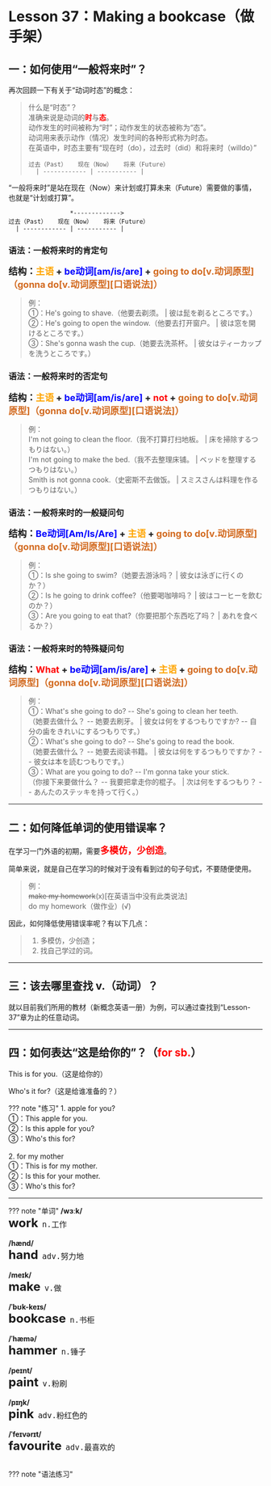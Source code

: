 # Lesson 37：Making a bookcase（做手架）


## 一：如何使用“一般将来时”？

再次回顾一下有关于“动词时态”的概念：
> 什么是“时态”？<br>
> 准确来说是动词的<font color=red>**时**</font>与<font color=red>**态**</font>。<br>
> 动作发生的时间被称为“时”；动作发生的状态被称为“态”。<br>
> 动词用来表示动作（情况）发生时间的各种形式称为时态。<br>
> 在英语中，时态主要有“现在时（do），过去时（did）和将来时（willdo）”<br>
> ```test
> 过去（Past）   现在（Now）   将来（Future）
>   | ------------ | ----------- |
> ```


“一般将来时”是站在现在（Now）来计划或打算未来（Future）需要做的事情，也就是“计划或打算”。

```test
                 *------------->
过去（Past）   现在（Now）   将来（Future）
  | ------------ | ----------- |
```


### 语法：一般将来时的肯定句

<font size=4>**结构：<font color=orange>主语</font> + <font color=blue>be动词[am/is/are]</font> + <font color=chocolate>going to do[v.动词原型]（gonna do[v.动词原型][口语说法]）</font>**</font>

> 例：<br>
> ①：He's going to shave.（他要去剃须。 | 彼は髭を剃るところです。）<br>
> ②：He's going to open the window.（他要去打开窗户。 | 彼は窓を開けるところです。）<br>
> ③：She's gonna wash the cup.（她要去洗茶杯。 | 彼女はティーカップを洗うところです。）<br>



### 语法：一般将来时的否定句

<font size=4>**结构：<font color=orange>主语</font> + <font color=blue>be动词[am/is/are]</font> + <font color=red>not</font> + <font color=chocolate>going to do[v.动词原型]（gonna do[v.动词原型][口语说法]）</font>**</font>

> 例：<br>
> I'm not going to clean the floor.（我不打算打扫地板。 | 床を掃除するつもりはない。）<br>
> I'm not going to make the bed.（我不去整理床铺。 | ベッドを整理するつもりはない。）<br>
> Smith is not gonna cook.（史密斯不去做饭。 | スミスさんは料理を作るつもりはない。）<br>


### 语法：一般将来时的一般疑问句

<font size=4>**结构：<font color=blue>Be动词[Am/Is/Are]</font> + <font color=orange>主语</font> +  <font color=chocolate>going to do[v.动词原型]（gonna do[v.动词原型][口语说法]）</font>**</font>

> 例：<br>
> ①：Is she going to swim?（她要去游泳吗？ | 彼女は泳ぎに行くのか？）<br>
> ②：Is he going to drink coffee?（他要喝咖啡吗？ | 彼はコーヒーを飲むのか？）<br>
> ③：Are you going to eat that?（你要把那个东西吃了吗？ | あれを食べるか？）<br>


### 语法：一般将来时的特殊疑问句

<font size=4>**结构：<font color=red>What</font> + <font color=blue>be动词[am/is/are]</font> + <font color=orange>主语</font> + <font color=chocolate>going to do[v.动词原型]（gonna do[v.动词原型][口语说法]）</font>**</font>

> 例：<br>
> ①：What's she going to do?  -- She's going to clean her teeth.<br>（她要去做什么？ -- 她要去刷牙。 | 彼女は何をするつもりですか? -- 自分の歯をきれいにするつもりです。）<br>
> ②：What's she going to do?  -- She's going to read the book.<br>（她要去做什么？ -- 她要去阅读书籍。 | 彼女は何をするつもりですか？ -- 彼女は本を読むつもりです。）<br>
> ③：What are you going to do?  -- I'm gonna take your stick.<br>（你接下来要做什么？ -- 我要把拿走你的棍子。 | 次は何をするつもり？ -- あんたのステッキを持って行く。）<br>


---
## 二：如何降低单词的使用错误率？

在学习一门外语的初期，需要<font color=red size=4>**多模仿，少创造**</font>。

简单来说，就是自己在学习的时候对于没有看到过的句子句式，不要随便使用。

> 例：<br>
> <del>make my homework</del>(x)[在英语当中没有此类说法]<br>
> do my homework（做作业）(√)

因此，如何降低使用错误率呢？有以下几点：
> 1. 多模仿，少创造；<br>
> 2. 找自己学过的词。


---
## 三：该去哪里查找 v.（动词）？

就以目前我们所用的教材（新概念英语一册）为例，可以通过查找到“Lesson-37”章为止的任意动词。


---
## 四：如何表达“这是给你的”？（<font color=red>**for sb.**</font>）

This is for you.（这是给你的）

Who's it for?（这是给谁准备的？）

??? note "练习"
    1. apple for you?<br>
    ①：This apple for you.<br>
    ②：Is this apple for you?<br>
    ③：Who's this for?<br>
    <br>
    2. for my mother<br>
    ①：This is for my mother.<br>
    ②：Is this for your mother.<br>
    ③：Who's this for?<br>


---
??? note "单词"
    **/wɜːk/**<br>
    <font size=5>**work**</font>&nbsp;&nbsp;<font size=4>`n.工作`</font><br>
    <br>
    **/hænd/**<br>
    <font size=5>**hand**</font>&nbsp;&nbsp;<font size=4>`adv.努力地`</font><br>
    <br>
    **/meɪk/**<br>
    <font size=5>**make**</font>&nbsp;&nbsp;<font size=4>`v.做`</font><br>
    <br>
    **/ˈbʊk-keɪs/**<br>
    <font size=5>**bookcase**</font>&nbsp;&nbsp;<font size=4>`n.书柜`</font><br>
    <br>
    **/ˈhæmə/**<br>
    <font size=5>**hammer**</font>&nbsp;&nbsp;<font size=4>`n.锤子`</font><br>
    <br>
    **/peɪnt/**<br>
    <font size=5>**paint**</font>&nbsp;&nbsp;<font size=4>`v.粉刷`</font><br>
    <br>
    **/pɪŋk/**<br>
    <font size=5>**pink**</font>&nbsp;&nbsp;<font size=4>`adv.粉红色的`</font><br>
    <br>
    **/ˈfeɪvərɪt/**<br>
    <font size=5>**favourite**</font>&nbsp;&nbsp;<font size=4>`adv.最喜欢的`</font><br>
    <br>


??? note "语法练习"

